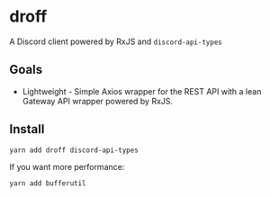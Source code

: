 # droff

A Discord client powered by RxJS and `discord-api-types`

## Goals

- Lightweight - Simple Axios wrapper for the REST API with a lean Gateway API
  wrapper powered by RxJS.

## Install

```
yarn add droff discord-api-types
```

If you want more performance:

```
yarn add bufferutil
```
